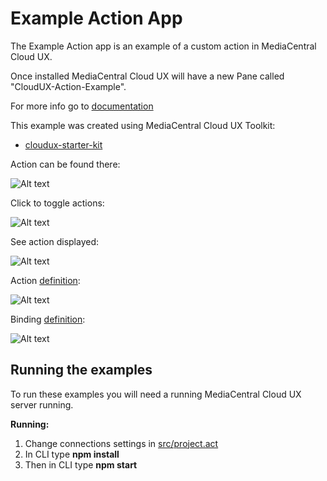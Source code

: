# Example Action App
The Example Action app is an example of a custom action in MediaCentral Cloud UX. 

Once installed MediaCentral Cloud UX will have a new Pane called "CloudUX-Action-Example".

For more info go to [documentation](http://developer.avid.com/mcux_ui_plugin/clux-api/actions-api.html)

This example was created using MediaCentral Cloud UX Toolkit:
* [cloudux-starter-kit](https://www.npmjs.com/package/cloudux-starter-kit)

Action can be found there:

![Alt text](screenshots/actionRightCor.png "Right Corner")

Click to toggle actions:

![Alt text](screenshots/toggleAction.png "Toggle")

See action displayed:

![Alt text](screenshots/helloAction.png "Hello")

Action [definition](src/app/action.js "Action"):

![Alt text](screenshots/action.png "Hello")

Binding [definition](src/app/binding.js "Action"):

![Alt text](screenshots/binding.png "Hello")

## Running the examples
To run these examples you will need a running MediaCentral Cloud UX server running. 

**Running:**
1. Change connections settings in [src/project.act](src/project.act)
2. In CLI type **npm install**
3. Then in CLI type **npm start**
